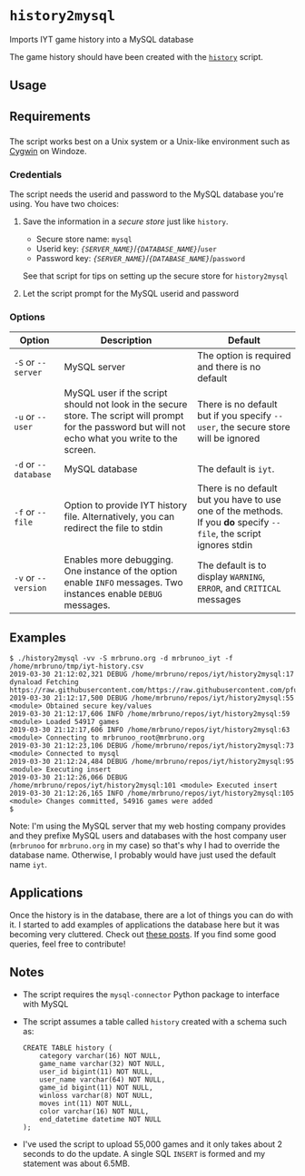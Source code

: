 # `history2mysql`

Imports IYT game history into a MySQL database

The game history should have been created with the [`history`](history.md) script.


## Usage

## Requirements

###

The script works best on a Unix system or a Unix-like environment such as [Cygwin](https://www.cygwin.com/) on Windoze.

### Credentials

The script needs the userid and password to the MySQL database you're using.  You have two choices:

1. Save the information in a _secure store_ just like `history`.

   - Secure store name: `mysql`
   - Userid key: _`{SERVER_NAME}`_/_`{DATABASE_NAME}`_/`user`
   - Password key: _`{SERVER_NAME}`_/_`{DATABASE_NAME}`_/`password`

   See that script for tips on setting up the secure store for `history2mysql`
   
 2. Let the script prompt for the MySQL userid and password

### Options

| Option | Description | Default |
| - | - | - |
| `-S` or `--server` | MySQL server | The option is required and there is no default |
| `-u` or `--user` | MySQL user if the script should not look in the secure store.  The script will prompt for the password but will not echo what you write to the screen. | There is no default but if you specify `--user`, the secure store will be ignored |
| `-d` or `--database` | MySQL database | The default is `iyt`. |
| `-f` or `--file` | Option to provide IYT history file.  Alternatively, you can redirect the file to stdin | There is no default but you have to use one of the methods.  If you **do** specify `--file`, the script ignores stdin |
| `-v` or `--version` | Enables more debugging.  One instance of the option enable `INFO` messages.  Two instances enable `DEBUG` messages.  | The default is to display `WARNING`, `ERROR`, and `CRITICAL` messages |

## Examples

```
$ ./history2mysql -vv -S mrbruno.org -d mrbrunoo_iyt -f /home/mrbruno/tmp/iyt-history.csv
2019-03-30 21:12:02,321 DEBUG /home/mrbruno/repos/iyt/history2mysql:17 dynaload Fetching https://raw.githubusercontent.com/https://raw.githubusercontent.com/pfuntner/toys/master/bin/SecureKeyValues.py
2019-03-30 21:12:17,500 DEBUG /home/mrbruno/repos/iyt/history2mysql:55 <module> Obtained secure key/values
2019-03-30 21:12:17,606 INFO /home/mrbruno/repos/iyt/history2mysql:59 <module> Loaded 54917 games
2019-03-30 21:12:17,606 INFO /home/mrbruno/repos/iyt/history2mysql:63 <module> Connecting to mrbrunoo_root@mrbruno.org
2019-03-30 21:12:23,106 DEBUG /home/mrbruno/repos/iyt/history2mysql:73 <module> Connected to mysql
2019-03-30 21:12:24,484 DEBUG /home/mrbruno/repos/iyt/history2mysql:95 <module> Executing insert
2019-03-30 21:12:26,066 DEBUG /home/mrbruno/repos/iyt/history2mysql:101 <module> Executed insert
2019-03-30 21:12:26,165 INFO /home/mrbruno/repos/iyt/history2mysql:105 <module> Changes committed, 54916 games were added
$
```

Note: I'm using the MySQL server that my web hosting company provides and they prefixe MySQL users and databases with the host company user (`mrbrunoo` for `mrbruno.org` in my case) so that's why I had to override the database name.  Otherwise, I probably would have just used the default name `iyt`.

## Applications
Once the history is in the database, there are a lot of things you can do with it.  I started to add examples of applications the database here but it was becoming very cluttered.  Check out [these posts](http://itsyourturn.freeforums.net/board/4/sql-queries).  If you find some good queries, feel free to contribute!

## Notes

- The script requires the `mysql-connector` Python package to interface with MySQL
- The script assumes a table called `history` created with a schema such as:

    ```
    CREATE TABLE history (
        category varchar(16) NOT NULL,
        game_name varchar(32) NOT NULL,
        user_id bigint(11) NOT NULL,
        user_name varchar(64) NOT NULL,
        game_id bigint(11) NOT NULL,
        winloss varchar(8) NOT NULL,
        moves int(11) NOT NULL,
        color varchar(16) NOT NULL,
        end_datetime datetime NOT NULL
    ); 
    ```
    
 - I've used the script to upload 55,000 games and it only takes about 2 seconds to do the update.  A single SQL `INSERT` is formed and my statement was about 6.5MB.
